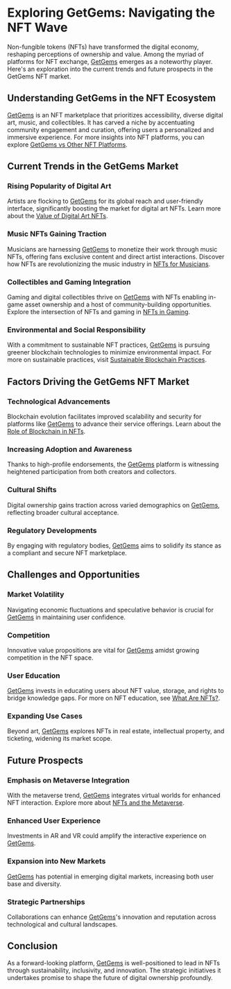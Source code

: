 # Exploring GetGems: Navigating the NFT Wave

Non-fungible tokens (NFTs) have transformed the digital economy, reshaping perceptions of ownership and value. Among the myriad of platforms for NFT exchange, [GetGems](https://www.getgems.io) emerges as a noteworthy player. Here's an exploration into the current trends and future prospects in the GetGems NFT market.

## Understanding GetGems in the NFT Ecosystem

[GetGems](https://www.getgems.io) is an NFT marketplace that prioritizes accessibility, diverse digital art, music, and collectibles. It has carved a niche by accentuating community engagement and curation, offering users a personalized and immersive experience. For more insights into NFT platforms, you can explore [GetGems vs Other NFT Platforms](https://www.license-token.com/wiki/get-gems-vs-other-nft-platforms).

## Current Trends in the GetGems Market

### Rising Popularity of Digital Art 

Artists are flocking to [GetGems](https://www.getgems.io) for its global reach and user-friendly interface, significantly boosting the market for digital art NFTs. Learn more about the [Value of Digital Art NFTs](https://www.license-token.com/wiki/nft-digital-art-value).

### Music NFTs Gaining Traction

Musicians are harnessing [GetGems](https://www.getgems.io) to monetize their work through music NFTs, offering fans exclusive content and direct artist interactions. Discover how NFTs are revolutionizing the music industry in [NFTs for Musicians](https://www.license-token.com/wiki/nft-for-musicians).

### Collectibles and Gaming Integration

Gaming and digital collectibles thrive on [GetGems](https://www.getgems.io) with NFTs enabling in-game asset ownership and a host of community-building opportunities. Explore the intersection of NFTs and gaming in [NFTs in Gaming](https://www.license-token.com/wiki/nf-ts-in-gaming).

### Environmental and Social Responsibility

With a commitment to sustainable NFT practices, [GetGems](https://www.getgems.io) is pursuing greener blockchain technologies to minimize environmental impact. For more on sustainable practices, visit [Sustainable Blockchain Practices](https://www.license-token.com/wiki/sustainable-blockchain-practices).

## Factors Driving the GetGems NFT Market

### Technological Advancements

Blockchain evolution facilitates improved scalability and security for platforms like [GetGems](https://www.getgems.io) to advance their service offerings. Learn about the [Role of Blockchain in NFTs](https://www.license-token.com/wiki/what-is-blockchain).

### Increasing Adoption and Awareness

Thanks to high-profile endorsements, the [GetGems](https://www.getgems.io) platform is witnessing heightened participation from both creators and collectors.

### Cultural Shifts

Digital ownership gains traction across varied demographics on [GetGems](https://www.getgems.io), reflecting broader cultural acceptance.

### Regulatory Developments

By engaging with regulatory bodies, [GetGems](https://www.getgems.io) aims to solidify its stance as a compliant and secure NFT marketplace.

## Challenges and Opportunities

### Market Volatility

Navigating economic fluctuations and speculative behavior is crucial for [GetGems](https://www.getgems.io) in maintaining user confidence.

### Competition

Innovative value propositions are vital for [GetGems](https://www.getgems.io) amidst growing competition in the NFT space.

### User Education

[GetGems](https://www.getgems.io) invests in educating users about NFT value, storage, and rights to bridge knowledge gaps. For more on NFT education, see [What Are NFTs?](https://www.license-token.com/wiki/what-are-nf-ts).

### Expanding Use Cases

Beyond art, [GetGems](https://www.getgems.io) explores NFTs in real estate, intellectual property, and ticketing, widening its market scope.

## Future Prospects

### Emphasis on Metaverse Integration

With the metaverse trend, [GetGems](https://www.getgems.io) integrates virtual worlds for enhanced NFT interaction. Explore more about [NFTs and the Metaverse](https://www.license-token.com/wiki/nft-and-metaverse).

### Enhanced User Experience

Investments in AR and VR could amplify the interactive experience on [GetGems](https://www.getgems.io).

### Expansion into New Markets

[GetGems](https://www.getgems.io) has potential in emerging digital markets, increasing both user base and diversity.

### Strategic Partnerships

Collaborations can enhance [GetGems](https://www.getgems.io)'s innovation and reputation across technological and cultural landscapes.

## Conclusion

As a forward-looking platform, [GetGems](https://www.getgems.io) is well-positioned to lead in NFTs through sustainability, inclusivity, and innovation. The strategic initiatives it undertakes promise to shape the future of digital ownership profoundly.